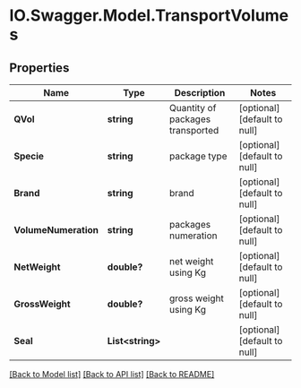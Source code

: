 # IO.Swagger.Model.TransportVolumes
## Properties

Name | Type | Description | Notes
------------ | ------------- | ------------- | -------------
**QVol** | **string** | Quantity of packages transported | [optional] [default to null]
**Specie** | **string** | package type | [optional] [default to null]
**Brand** | **string** | brand | [optional] [default to null]
**VolumeNumeration** | **string** | packages numeration | [optional] [default to null]
**NetWeight** | **double?** | net weight using Kg | [optional] [default to null]
**GrossWeight** | **double?** | gross weight using Kg | [optional] [default to null]
**Seal** | **List&lt;string&gt;** |  | [optional] [default to null]

[[Back to Model list]](../README.md#documentation-for-models) [[Back to API list]](../README.md#documentation-for-api-endpoints) [[Back to README]](../README.md)


